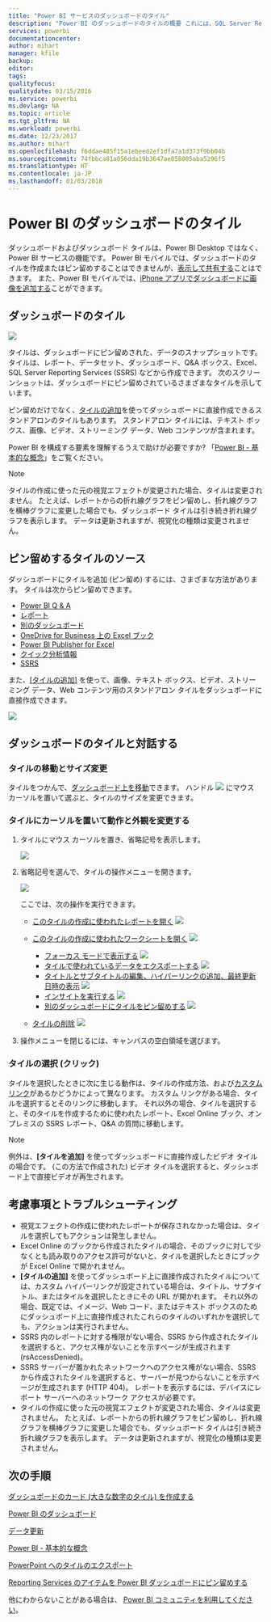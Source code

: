 ```yaml
---
title: "Power BI サービスのダッシュボードのタイル"
description: "Power BI のダッシュボードのタイルの概要 これには、SQL Server Reporting Services (SSRS) から作成されるタイルが含まれます。"
services: powerbi
documentationcenter: 
author: mihart
manager: kfile
backup: 
editor: 
tags: 
qualityfocus: 
qualitydate: 03/15/2016
ms.service: powerbi
ms.devlang: NA
ms.topic: article
ms.tgt_pltfrm: NA
ms.workload: powerbi
ms.date: 12/23/2017
ms.author: mihart
ms.openlocfilehash: f6ddae485f15a1ebeed2ef1dfa7a1d373f9bb04b
ms.sourcegitcommit: 74fbbca81a056dda19b3647ae058005aba5296f5
ms.translationtype: HT
ms.contentlocale: ja-JP
ms.lasthandoff: 01/03/2018
---
```

# <a name="dashboard-tiles-in-power-bi"></a>Power BI のダッシュボードのタイル
ダッシュボードおよびダッシュボード タイルは、Power BI Desktop ではなく、Power BI サービスの機能です。 Power BI モバイルでは、ダッシュボードのタイルを作成またはピン留めすることはできませんが、[表示して共有する](mobile-tiles-in-the-mobile-apps.md)ことはできます。 また、Power BI モバイルでは、[iPhone アプリでダッシュボードに画像を追加する](mobile-iphone-app-get-started.md)ことができます。

## <a name="dashboard-tiles"></a>ダッシュボードのタイル
![](media/service-dashboard-tiles/power-bi-dashboard.png)

タイルは、ダッシュボードにピン留めされた、データのスナップショットです。 タイルは、レポート、データセット、ダッシュボード、Q&A ボックス、Excel、SQL Server Reporting Services (SSRS) などから作成できます。  次のスクリーンショットは、ダッシュボードにピン留めされているさまざまなタイルを示しています。

ピン留めだけでなく、[タイルの追加](service-dashboard-add-widget.md)を使ってダッシュボードに直接作成できるスタンドアロンのタイルもあります。 スタンドアロン タイルには、テキスト ボックス、画像、ビデオ、ストリーミング データ、Web コンテンツが含まれます。

Power BI を構成する要素を理解するうえで助けが必要ですか?  「[Power BI - 基本的な概念](service-basic-concepts.md)」をご覧ください。

> [!NOTE]
> タイルの作成に使った元の視覚エフェクトが変更された場合、タイルは変更されません。  たとえば、レポートからの折れ線グラフをピン留めし、折れ線グラフを横棒グラフに変更した場合でも、ダッシュボード タイルは引き続き折れ線グラフを表示します。 データは更新されますが、視覚化の種類は変更されません。
> 
> 

## <a name="pin-a-tile-from"></a>ピン留めするタイルのソース
ダッシュボードにタイルを追加 (ピン留め) するには、さまざまな方法があります。 タイルは次からピン留めできます。

* [Power BI Q & A](service-dashboard-pin-tile-from-q-and-a.md)
* [レポート](service-dashboard-pin-tile-from-report.md)
* [別のダッシュボード](service-pin-tile-to-another-dashboard.md)
* [OneDrive for Business 上の Excel ブック](service-dashboard-pin-tile-from-excel.md)
* [Power BI Publisher for Excel](publisher-for-excel.md)
* [クイック分析情報](service-insights.md)
* [SSRS](https://msdn.microsoft.com/library/mt604784.aspx)

また、[[タイルの追加]](service-dashboard-add-widget.md) を使って、画像、テキスト ボックス、ビデオ、ストリーミング データ、Web コンテンツ用のスタンドアロン タイルをダッシュボードに直接作成できます。

  ![](media/service-dashboard-tiles/add_widgetnew.png)

## <a name="interacting-with-tiles-on-a-dashboard"></a>ダッシュボードのタイルと対話する
### <a name="move-and-resize-a-tile"></a>タイルの移動とサイズ変更
タイルをつかんで、[ダッシュボード上を移動](service-dashboard-edit-tile.md)できます。 ハンドル ![](media/service-dashboard-tiles/resize-handle.jpg) にマウス カーソルを置いて選ぶと、タイルのサイズを変更できます。

### <a name="hover-over-a-tile-to-change-the-appearance-and-behavior"></a>タイルにカーソルを置いて動作と外観を変更する
1. タイルにマウス カーソルを置き、省略記号を表示します。
   
    ![](media/service-dashboard-tiles/ellipses_new.png)
2. 省略記号を選んで、タイルの操作メニューを開きます。
   
    ![](media/service-dashboard-tiles/power-bi-tile-menu.png)
   
    ここでは、次の操作を実行できます。
   
   * [このタイルの作成に使われたレポートを開く](service-reports.md) ![](media/service-dashboard-tiles/chart-icon.jpg)  
   
   * [このタイルの作成に使われたワークシートを開く](service-reports.md) ![](media/service-dashboard-tiles/power-bi-open-worksheet.png)  
     
     * [フォーカス モードで表示する](service-focus-mode.md) ![](media/service-dashboard-tiles/fullscreen-icon.jpg)  
     * [タイルで使われているデータをエクスポートする](power-bi-visualization-export-data.md) ![](media/service-dashboard-tiles/export-icon.png)
     * [タイトルとサブタイトルの編集、ハイパーリンクの追加、最終更新日時の表示](service-dashboard-edit-tile.md) ![](media/service-dashboard-tiles/pencil-icon.jpg)
     * [インサイトを実行する](service-insights.md) ![](media/service-dashboard-tiles/power-bi-insights.png)
     * [別のダッシュボードにタイルをピン留めする](service-pin-tile-to-another-dashboard.md)
       ![](media/service-dashboard-tiles/pin-icon.jpg)
   * [タイルの削除](service-dashboard-edit-tile.md)
     ![](media/service-dashboard-tiles/trash-icon.png)
3. 操作メニューを閉じるには、キャンバスの空白領域を選びます。

### <a name="select-click-a-tile"></a>タイルの選択 (クリック)
タイルを選択したときに次に生じる動作は、タイルの作成方法、および[カスタム リンク](service-dashboard-edit-tile.md)があるかどうかによって異なります。 カスタム リンクがある場合、タイルを選択するとそのリンクに移動します。 それ以外の場合、タイルを選択すると、そのタイルを作成するために使われたレポート、Excel Online ブック、オンプレミスの SSRS レポート、Q&A の質問に移動します。

> [!NOTE]
> 例外は、**[タイルを追加]** を使ってダッシュボードに直接作成したビデオ タイルの場合です。 (この方法で作成された) ビデオ タイルを選択すると、ダッシュボード上で直接ビデオが再生されます。   
> 
> 

## <a name="considerations-and-troubleshooting"></a>考慮事項とトラブルシューティング
* 視覚エフェクトの作成に使われたレポートが保存されなかった場合は、タイルを選択してもアクションは発生しません。
* Excel Online のブックから作成されたタイルの場合、そのブックに対して少なくとも読み取りのアクセス許可がないと、タイルを選択したときにブックが Excel Online で開かれません。
* **[タイルの追加]** を使ってダッシュボード上に直接作成されたタイルについては、カスタム ハイパーリンクが設定されている場合は、タイトル、サブタイトル、またはタイルを選択したときにその URL が開かれます。  それ以外の場合、既定では、イメージ、Web コード、またはテキスト ボックスのためにダッシュボード上に直接作成されたこれらのタイルのいずれかを選択しても、アクションは実行されません。
* SSRS 内のレポートに対する権限がない場合、SSRS から作成されたタイルを選択すると、アクセス権がないことを示すページが生成されます (rsAccessDenied)。
* SSRS サーバーが置かれたネットワークへのアクセス権がない場合、SSRS から作成されたタイルを選択すると、サーバーが見つからないことを示すページが生成されます (HTTP 404)。 レポートを表示するには、デバイスにレポート サーバーへのネットワーク アクセスが必要です。
* タイルの作成に使った元の視覚エフェクトが変更された場合、タイルは変更されません。  たとえば、レポートからの折れ線グラフをピン留めし、折れ線グラフを横棒グラフに変更した場合でも、ダッシュボード タイルは引き続き折れ線グラフを表示します。 データは更新されますが、視覚化の種類は変更されません。

## <a name="next-steps"></a>次の手順
[ダッシュボードのカード (大きな数字のタイル) を作成する](power-bi-visualization-card.md)

[Power BI のダッシュボード](service-dashboards.md)  

[データ更新](refresh-data.md)

[Power BI - 基本的な概念](service-basic-concepts.md)

[PowerPoint へのタイルのエクスポート](http://blogs.msdn.com/b/powerbidev/archive/2015/09/28/integrating-power-bi-tiles-into-office-documents.aspx)

[Reporting Services のアイテムを Power BI ダッシュボードにピン留めする](https://msdn.microsoft.com/library/mt604784.aspx)

他にわからないことがある場合は、 [Power BI コミュニティを利用してください](http://community.powerbi.com/)。

